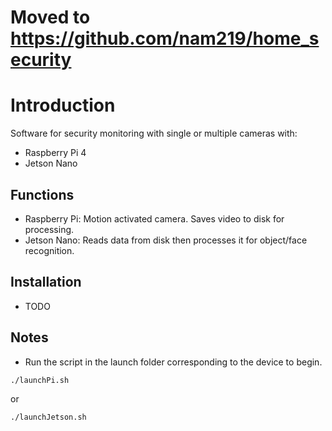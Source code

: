 # Moved to https://github.com/nam219/home_security 

# Introduction

Software for security monitoring with single or multiple cameras with:
- Raspberry Pi 4
- Jetson Nano

## Functions
- Raspberry Pi: Motion activated camera. Saves video to disk for processing.
- Jetson Nano: Reads data from disk then processes it for object/face recognition.  

## Installation
- TODO

## Notes

- Run the script in the launch folder corresponding to the device to begin.
```Shell
./launchPi.sh
```
or
```Shell
./launchJetson.sh
```

